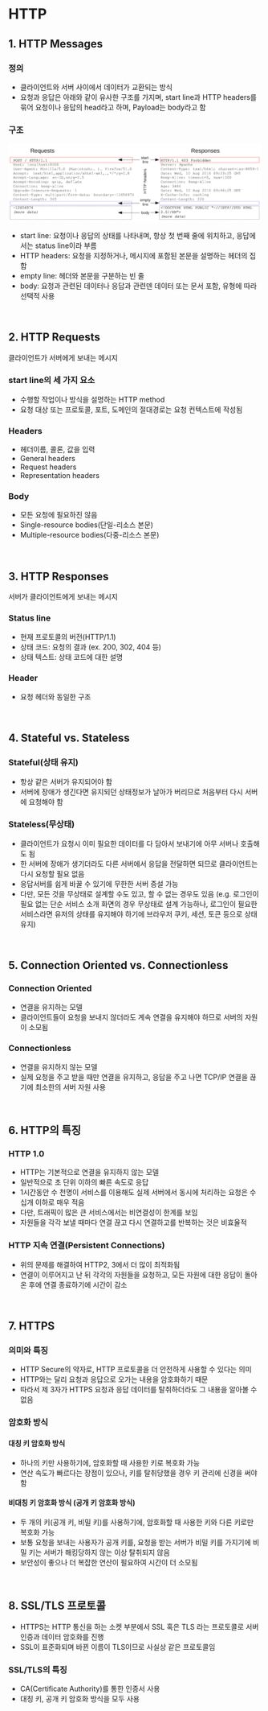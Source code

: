 # HTTP

## 1. HTTP Messages

### 정의

- 클라이언트와 서버 사이에서 데이터가 교환되는 방식
- 요청과 응답은 아래와 같이 유사한 구조를 가지며, start line과 HTTP headers를 묶어 요청이나 응답의 head라고 하며, Payload는 body라고 함

### 구조

![http_message](../Images/http_message.png)

- start line: 요청이나 응답의 상태를 나타내며, 항상 첫 번째 줄에 위치하고, 응답에서는 status line이라 부름
- HTTP headers: 요청을 지정하거나, 메시지에 포함된 본문을 설명하는 헤더의 집합
- empty line: 헤더와 본문을 구분하는 빈 줄
- body: 요청과 관련된 데이터나 응답과 관련덴 데이터 또는 문서 포함, 유형에 따라 선택적 사용

<br/>

## 2. HTTP Requests

클라이언트가 서버에게 보내는 메시지

### start line의 세 가지 요소

- 수행할 작업이나 방식을 설명하는 HTTP method
- 요청 대상 또는 프로토콜, 포트, 도메인의 절대경로는 요청 컨텍스트에 작성됨

### Headers

- 헤더이름, 콜론, 값을 입력
- General headers
- Request headers
- Representation headers

### Body

- 모든 요청에 필요하진 않음
- Single-resource bodies(단일-리소스 본문)
- Multiple-resource bodies(다중-리소스 본문)

<br/>

## 3. HTTP Responses

서버가 클라이언트에게 보내는 메시지

### Status line

- 현재 프로토콜의 버전(HTTP/1.1)
- 상태 코드: 요청의 결과 (ex. 200, 302, 404 등)
- 상태 텍스트: 상태 코드에 대한 설명

### Header

- 요청 헤더와 동일한 구조

<br/>

## 4. Stateful vs. Stateless

### Stateful(상태 유지)

- 항상 같은 서버가 유지되어야 함
- 서버에 장애가 생긴다면 유지되던 상태정보가 날아가 버리므로 처음부터 다시 서버에 요청해야 함

### Stateless(무상태)

- 클라이언트가 요청시 이미 필요한 데이터를 다 담아서 보내기에 아무 서버나 호출해도 됨
- 한 서버에 장애가 생기더라도 다른 서버에서 응답을 전달하면 되므로 클라이언트는 다시 요청할 필요 없음
- 응답서버를 쉽게 바꿀 수 있기에 무한한 서버 증설 가능
- 다만, 모든 것을 무상태로 설계할 수도 있고, 할 수 없는 경우도 있음 (e.g. 로그인이 필요 없는 단순 서비스 소개 화면의 경우 무상태로 설계 가능하나, 로그인이 필요한 서비스라면 유저의 상태를 유지해야 하기에 브라우저 쿠키, 세션, 토큰 등으로 상태 유지)

<br/>

## 5. Connection Oriented vs. Connectionless

### Connection Oriented

- 연결을 유지하는 모델
- 클라이언트들이 요청을 보내지 않더라도 계속 연결을 유지해야 하므로 서버의 자원이 소모됨

### Connectionless

- 연결을 유지하지 않는 모델
- 실제 요청을 주고 받을 때만 연결을 유지하고, 응답을 주고 나면 TCP/IP 연결을 끊기에 최소한의 서버 자원 사용

<br/>

## 6. HTTP의 특징

### HTTP 1.0

- HTTP는 기본적으로 연결을 유지하지 않는 모델
- 일반적으로 초 단위 이하의 빠른 속도로 응답
- 1시간동안 수 천명이 서비스를 이용해도 실제 서버에서 동시에 처리하는 요청은 수 십개 이하로 매우 적음
- 다만, 트래픽이 많은 큰 서비스에서는 비연결성이 한계를 보임
- 자원들을 각각 보낼 때마다 연결 끊고 다시 연결하고를 반복하는 것은 비효율적

### HTTP 지속 연결(Persistent Connections)

- 위의 문제를 해결하여 HTTP2, 3에서 더 많이 최적화됨
- 연결이 이루어지고 난 뒤 각각의 자원들을 요청하고, 모든 자원에 대한 응답이 돌아온 후에 연결 종료하기에 시간이 감소

<br/>

## 7. HTTPS

### 의미와 특징

- HTTP Secure의 약자로, HTTP 프로토콜을 더 안전하게 사용할 수 있다는 의미
- HTTP와는 달리 요청과 응답으로 오가는 내용을 암호화하기 때문
- 따라서 제 3자가 HTTPS 요청과 응답 데이터를 탈취하더라도 그 내용을 알아볼 수 없음

### 암호화 방식

#### 대칭 키 암호화 방식

- 하나의 키만 사용하기에, 암호화할 때 사용한 키로 복호화 가능
- 연산 속도가 빠르다는 장점이 있으나, 키를 탈취당했을 경우 키 관리에 신경을 써야 함

#### 비대칭 키 암호화 방식 (공개 키 암호화 방식)

- 두 개의 키(공개 키, 비밀 키)를 사용하기에, 암호화할 때 사용한 키와 다른 키로만 복호화 가능
- 보통 요청을 보내는 사용자가 공개 키를, 요청을 받는 서버가 비밀 키를 가지기에 비밀 키는 서버가 해킹당하지 않는 이상 탈취되지 않음
- 보안성이 좋으나 더 복잡한 연산이 필요하여 시간이 더 소모됨

<br/>

## 8. SSL/TLS 프로토콜

- HTTPS는 HTTP 통신을 하는 소켓 부분에서 SSL 혹은 TLS 라는 프로토콜로 서버 인증과 데이터 암호화를 진행
- SSL이 표준화되며 바뀐 이름이 TLS이므로 사실상 같은 프로토콜임

### SSL/TLS의 특징

- CA(Certificate Authority)를 통한 인증서 사용
- 대칭 키, 공개 키 암호화 방식을 모두 사용
